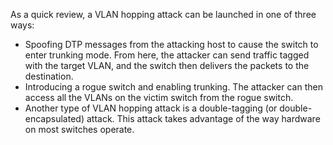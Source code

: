 As a quick review, a VLAN hopping attack can be launched in one of three ways:

- Spoofing DTP messages from the attacking host to cause the switch to enter trunking mode. From here, the attacker can send traffic tagged with the target VLAN, and the switch then delivers the packets to the destination.
- Introducing a rogue switch and enabling trunking. The attacker can then access all the VLANs on the victim switch from the rogue switch.
- Another type of VLAN hopping attack is a double-tagging (or double-encapsulated) attack. This attack takes advantage of the way hardware on most switches operate.